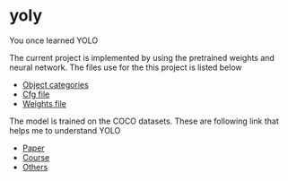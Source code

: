 # yoly
You once learned YOLO

The current project is implemented by using the pretrained weights and neural network. The files use for the this project is listed below
* [Object categories](https://github.com/amikelive/coco-labels/blob/master/coco-labels-2014_2017.txt) 
* [Cfg file](https://github.com/pjreddie/darknet/blob/master/cfg/yolov3.cfg)
* [Weights file](https://pjreddie.com/media/files/yolov3.weights)

The model is trained on the COCO datasets.
These are following link that helps me to understand YOLO
* [Paper](https://arxiv.org/pdf/1506.02640)
* [Course](https://www.youtube.com/watch?v=ArPaAX_PhIs&list=PLkDaE6sCZn6Gl29AoE31iwdVwSG-KnDzF)
* [Others](https://www.youtube.com/watch?v=GGeF_3QOHGE&list=PLMoSUbG1Q_r8nz4C5Yvd17KaXy8p0ufPH&index=1)


